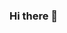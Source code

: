 ### Hi there 👋

<!--
**ruchi-1822/ruchi-1822** is a ✨ _special_ ✨ repository because its `README.md` (this file) appears on your GitHub profile.

### Hi there, I'm [Your Name] 👋

🚀 AI/ML Engineer | Data Scientist | Open Source Contributor
---
### 🧠 About Me  
🔹 Passionate about AI, Machine Learning, and MLOps  
🔹 Experienced in AI-powered data ingestion frameworks  
🔹 Currently exploring Generative AI, LangChain & Agentic AI    

- 📫 You can reach me through: http://www.linkedin.com/in/ruchic22
